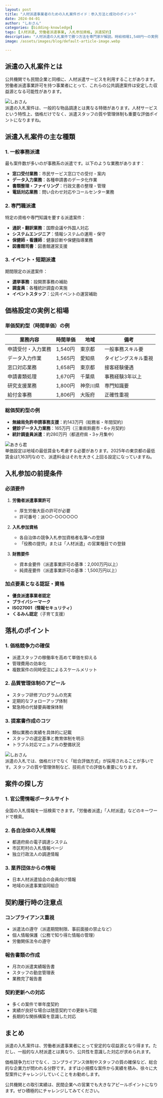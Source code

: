 ```yaml
---
layout: post
title: "人材派遣事業者のための入札案件ガイド：参入方法と成功のポイント"
date: 2024-04-01
author: "しおさん"
categories: [bidding-knowledge]
tags: [人材派遣, 労働者派遣事業, 入札参加資格, 派遣契約]
description: "人材派遣の入札案件で勝つ方法を専門家が解説。時給相場1,540円～の実例、労働者派遣事業許可の活用法、落札のポイント、コンプライアンス対応まで、公共調達で安定収益を確保する戦略を網羅します。"
image: /assets/images/blog/default-article-image.webp

---
```


## 派遣の入札案件とは

公共機関でも民間企業と同様に、人材派遣サービスを利用することがあります。労働者派遣事業許可を持つ事業者にとって、これらの公共調達案件は安定した収益源となる可能性があります。

<!-- しおさんのコメント -->
<div class="expert-comment">
    <img src="/assets/images/shiozawa_character.webp" alt="しおさん" class="comment-avatar">
    <div class="comment-bubble">
        派遣の入札案件は、一般的な物品調達とは異なる特徴があります。人材サービスという特性上、価格だけでなく、派遣スタッフの質や管理体制も重要な評価ポイントになりますね。
    </div>
</div>

## 派遣入札案件の主な種類

### 1. 一般事務派遣
最も案件数が多いのが事務系の派遣です。以下のような業務があります：

- **窓口受付業務**：市民サービス窓口での受付・案内
- **データ入力業務**：各種申請書のデータ化作業
- **書類整理・ファイリング**：行政文書の整理・管理
- **電話対応業務**：問い合わせ対応やコールセンター業務

### 2. 専門職派遣
特定の資格や専門知識を要する派遣案件：

- **通訳・翻訳業務**：国際会議や外国人対応
- **システムエンジニア**：情報システムの運用・保守
- **保健師・看護師**：健康診断や保健指導業務
- **図書館司書**：図書館運営支援

### 3. イベント・短期派遣
期間限定の派遣案件：

- **選挙事務**：投開票事務の補助
- **調査員**：各種統計調査の実施
- **イベントスタッフ**：公共イベントの運営補助

## 価格設定の実例と相場

### 単価契約型（時間単価）の例

| 業務内容 | 時間単価 | 地域 | 備考 |
|---------|----------|------|------|
| 申請受付・入力業務 | 1,540円 | 東京都 | 一般事務スキル要 |
| データ入力作業 | 1,565円 | 愛知県 | タイピングスキル重視 |
| 窓口対応業務 | 1,658円 | 東京都 | 接客経験優遇 |
| 申請書類処理 | 1,670円 | 千葉県 | 事務経験3年以上 |
| 研究支援業務 | 1,800円 | 神奈川県 | 専門知識要 |
| 給付金事務 | 1,806円 | 大阪府 | 正確性重視 |

### 総価契約型の例

- **無線局免許申請事務支援**：約143万円（総務省・年間契約）
- **健診データ入力業務**：165万円（三重県鈴鹿市・6ヶ月契約）
- **統計調査員派遣**：約280万円（都道府県・3ヶ月集中）

<!-- あきら君のコメント -->
<div class="expert-comment">
    <img src="/assets/images/akira_character.jpeg" alt="あきら君" class="comment-avatar">
    <div class="comment-bubble">
        単価設定は地域の最低賃金も考慮する必要があります。2025年の東京都の最低賃金は1,163円なので、派遣料金はそれを大きく上回る設定になっていますね。
    </div>
</div>

## 入札参加の前提条件

### 必須要件
1. **労働者派遣事業許可**
   - 厚生労働大臣の許可が必要
   - 許可番号：派○○-○○○○○○

2. **入札参加資格**
   - 各自治体の競争入札参加資格者名簿への登録
   - 「役務の提供」または「人材派遣」の営業種目での登録

3. **財務要件**
   - 資本金要件（派遣事業許可の基準：2,000万円以上）
   - 純資産要件（派遣事業許可の基準：1,500万円以上）

### 加点要素となる認証・資格
- **優良派遣事業者認定**
- **プライバシーマーク**
- **ISO27001（情報セキュリティ）**
- **くるみん認定**（子育て支援）

## 落札のポイント

### 1. 価格競争力の確保
- 派遣スタッフの稼働率を高めて単価を抑える
- 管理費用の効率化
- 複数案件の同時受注によるスケールメリット

### 2. 品質管理体制のアピール
- スタッフ研修プログラムの充実
- 定期的なフォローアップ体制
- 緊急時の代替要員確保体制

### 3. 提案書作成のコツ
- 類似業務の実績を具体的に記載
- スタッフの選定基準と教育体制を明示
- トラブル対応マニュアルの整備状況

<!-- しおさんのコメント -->
<div class="expert-comment">
    <img src="/assets/images/shiozawa_character.webp" alt="しおさん" class="comment-avatar">
    <div class="comment-bubble">
        派遣の入札では、価格だけでなく「総合評価方式」が採用されることが多いです。スタッフの質や管理体制など、技術点での評価も重要になります。
    </div>
</div>

## 案件の探し方

### 1. 官公需情報ポータルサイト
全国の入札情報を一括検索できます。「労働者派遣」「人材派遣」などのキーワードで検索。

### 2. 各自治体の入札情報
- 都道府県の電子調達システム
- 市区町村の入札情報ページ
- 独立行政法人の調達情報

### 3. 業界団体からの情報
- 日本人材派遣協会の会員向け情報
- 地域の派遣事業協同組合

## 契約履行時の注意点

### コンプライアンス重視
- 派遣法の遵守（派遣期間制限、事前面接の禁止など）
- 個人情報保護（公務で知り得た情報の管理）
- 労働関係法令の遵守

### 報告書類の作成
- 月次の派遣実績報告書
- スタッフの勤怠管理表
- 業務完了報告書

### 契約更新への対応
- 多くの案件で単年度契約
- 実績が良好な場合は随意契約での更新も可能
- 長期的な関係構築を意識した対応

## まとめ

派遣の入札案件は、労働者派遣事業者にとって安定的な収益源となり得ます。ただし、一般的な人材派遣とは異なり、公共性を意識した対応が求められます。

価格競争力だけでなく、コンプライアンス体制やスタッフの質の確保など、総合的な企業力が問われる分野です。まずは小規模な案件から実績を積み、徐々に大型案件にチャレンジしていくことをお勧めします。

公共機関との取引実績は、民間企業への営業でも大きなアピールポイントになります。ぜひ積極的にチャレンジしてみてください。